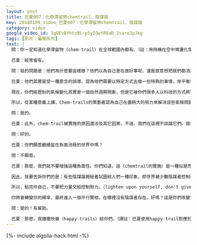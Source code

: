 ```yaml
---
layout: post
title: 巴夏007：化學滯留物chemtrail、陰謀論
key: 20180109_video_巴夏007：化學滯留物chemtrail、陰謀論
category: video
google_video_id: 1gOEvBYhto9L-p5yIOwtR8aD_2sareJpJkg
tags: [影片｜編號系列]
text: |
  問：你一定知道化學滯留物（chem-trail）在全球範圍內都有。（註：用飛機在空中噴灑化學物質）

  巴夏：經常會有。

  問：我的問題是：他們為什麼要這樣做？他們以為自己是在做好事呢，還是故意想把我們都消滅掉？

  巴夏：他們其實是受一種意念的誤導，認為他們需要以特定方式去做一些特殊的事情，來平衡地球上的氣候問題。但事實上，他們確實在大氣中釋放了大量有毒物質，因為他們並沒有使用真正起作用的物質——黃金。如果他們噴灑的是這個，既能起到平衡氣候的作用，無論如何也不會產生現在這些副作用。因為你們以完全不同的方式來看待和評價黃金，所以你們沒有使用它，其實它確實對解決你們的全球氣候模式問題很有助益。

  現在，你們經歷到的氣候變化其實是一個自然週期現象，但是它被你們很多人以科技的方式將它加速了，你們星球上的暖化和冷化現象是自然規律，而且是週期性的。你們可以用更溫和的方式、通過適當的科技手段來應對氣候改變問題。但你們並不是這樣做的。

  所以，從某種意義上講，Chem-trails的策劃者認為自己在盡極大的努力來解決這些氣候問題，但是，正如你們認為很多是在改善你們生活的，但其實都是極有害的。是吧？

  問：是的。

  巴夏：此外，chem-trail被實施的原因還涉及其它因素，不過，我們在這裡不談論它們。我們的交流主題保持在這樣一個水平上：表達直接實用的科技聯繫和事實，我們不想涉及其它任何可能與cinerial（？？）有關的意圖。好嗎？

  問：好的。

  巴夏：你們願意繼續留在負面消極的世界中嗎？

  問：不願意。

  巴夏：那麼，我們就不要增強這種負面性。你們知道，這（chemtrail的實施）是一種似是而非的權力使用現象。你們地球上有很多人對信息進行很強地控制，他們首先利用對信息的控制，令他們看上去似乎有更強大的控制力。有一些人是有負面意圖的，我不是說你們不要覺察到他們的負面意圖，但是當很多人開始在研究「陰謀論」領域走向極端時，他們就把自己的力量和能力讓給了他們害怕的那些人了。這樣，你們就是在給予他們那種能力；這樣，你們就是在把自己的能力交到他們（陰謀者）手裡。

  因此，我要告訴你們的是：有些陰謀論揭秘者試圖給人們一種印象，即世界被少數陰謀者控制著。他們試圖揭露真相，但卻恰恰成為陰謀控制力量的宣傳廣告者。因為他們令人們以為，陰謀勢力有能力做更強大的事，這誇大了他們的力量。（譯註：指一些揭秘者的工作強化了控制者的力量從而給人們帶來恐懼，其結果是增強了控制者的力量。因為恐懼是控制的基礎。）

  所以，點亮你自己，不要把力量交給控制勢力。（lighten upon yourself, don't give them the power）

  你將會轉變你的頻率，最終進入一個平行實相，在哪裡沒有陰謀者存在。好嗎？這是你們改變世界的方式！你不是要改變你身處的這個世界，而是改變你自己。通過你的行動、通過你的知曉、通過你的能量、通過你的行為，轉變自己進入一個平行世界，一個能夠更加映照出你內在已改變了的世界，它代表著你內在發生的改變。這訊息對你有幫助嗎？

  問：是的！有幫助。

  巴夏：那麼，我播撒快樂（happy-trails）給你們。（譯註：巴夏使用happy-trail對應於chem-trail，提醒大家播撒正面事物）
---
```


{%- include algolia-hack.html -%}
